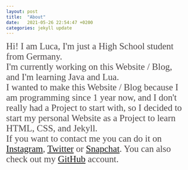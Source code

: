```yaml
---
layout: post
title:  "About"
date:   2021-05-26 22:54:47 +0200
categories: jekyll update
---
```

<!-- #616161  -->

<span style="font-size: 25px; color: #4E4949; font-family: Tahoma">Hi! I am Luca, I'm just a High School student from Germany. <br> 
I'm currently working on this Website / Blog, <br>
and I'm learning Java and Lua. <br>
I wanted to make this Website / Blog because I am programming since 1 year now, and I don't really had a Project to start with, so I decided to start my personal Website as a Project to learn HTML, CSS, and Jekyll. <br>
If you want to contact me you can do it on [Instagram], [Twitter] or [Snapchat]. You can also check out my [GitHub] account.<br></span>

[Instagram]: https://instagram.com/luc4schre1ner 
[Twitter]: https://www.twitter.com/LucaSchreiner1 
[Snapchat]: https://snapchat.com/add/lucaschreiner12
[GitHub]: https://github.com/lucaschreiner
